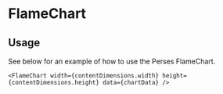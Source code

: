 # FlameChart

## Usage

See below for an example of how to use the Perses FlameChart.

```tsx
<FlameChart width={contentDimensions.width} height={contentDimensions.height} data={chartData} />
```
